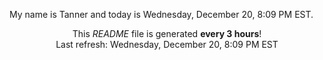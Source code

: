 My name is Tanner and today is Wednesday, December 20, 8:09 PM EST.

<p align="center">This <i>README</i> file is generated <b>every 3 hours</b>!</br>Last refresh: Wednesday, December 20, 8:09 PM EST<br /></p>
